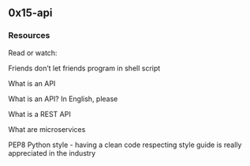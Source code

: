 ## 0x15-api

### Resources
Read or watch:

Friends don’t let friends program in shell script

What is an API

What is an API? In English, please

What is a REST API

What are microservices

PEP8 Python style - having a clean code respecting style guide is really appreciated in the industry